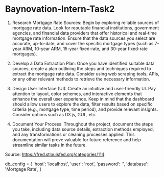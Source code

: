 # Baynovation-Intern-Task2

1. Research Mortgage Rate Sources: Begin by exploring reliable sources of mortgage rate data. Look for reputable financial institutions, government agencies, and financial data providers that offer historical and real-time mortgage rate information. Ensure that the data sources you select are accurate, up-to-date, and cover the specific mortgage types (such as 7-year ARM, 10-year ARM, 15-year fixed-rate, and 30-year fixed-rate mortgages).

2. Develop a Data Extraction Plan: Once you have identified suitable data sources, create a plan outlining the steps and techniques required to extract the mortgage rate data. Consider using web scraping tools, APIs, or any other relevant methods to retrieve the necessary information. 

3. Design User Interface (UI): Create an intuitive and user-friendly UI. Pay attention to layout, color schemes, and interactive elements that enhance the overall user experience. Keep in mind that the dashboard should allow users to explore the data, filter results based on specific criteria (e.g., mortgage type, time period), and provide relevant insights. Consider options such as D3.js, GUI , etc.

4. Document Your Process: Throughout the project, document the steps you take, including data source details, extraction methods employed, and any transformations or cleaning processes applied. This documentation will prove valuable for future reference and help streamline similar tasks in the future.


Source: https://fred.stlouisfed.org/categories/114

db_config = {
    'host': 'localhost',
    'user': 'root',
    'password': '',
    'database': 'Mortgage Rate',
}